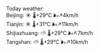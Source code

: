 Today weather:  
Beijing: ☀️   🌡️+29°C 🌬️↗4km/h  
Tianjin: ☀️   🌡️+31°C 🌬️↗11km/h  
Shijiazhuang: ⛅️  🌡️+29°C 🌬️↖7km/h  
Tangshan: ⛅️  🌡️+29°C 🌬️↗10km/h  
